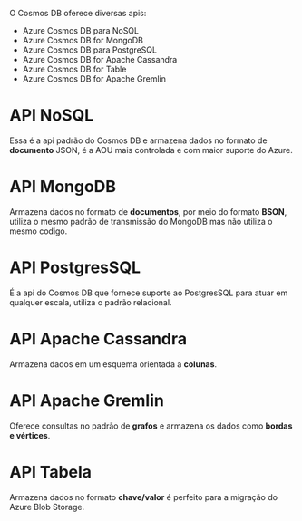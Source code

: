 O Cosmos DB oferece diversas apis:
- Azure Cosmos DB para NoSQL
- Azure Cosmos DB for MongoDB
- Azure Cosmos DB para PostgreSQL
- Azure Cosmos DB for Apache Cassandra
- Azure Cosmos DB for Table
- Azure Cosmos DB for Apache Gremlin

<h1>API NoSQL</h1>
Essa é a api padrão do Cosmos DB e armazena dados no formato de <strong>documento</strong> JSON, é a AOU mais controlada e com maior suporte do Azure.

<h1>API MongoDB</h1>
Armazena dados no formato de <strong>documentos</strong>, por meio do formato <strong>BSON</strong>, utiliza o mesmo padrão de transmissão do MongoDB mas não utiliza o mesmo codigo.

<h1>API PostgresSQL</h1>
É a api do Cosmos DB que fornece suporte ao PostgresSQL para atuar em qualquer escala, utiliza o padrão relacional.

<h1>API Apache Cassandra</h1>
Armazena dados em um esquema orientada a <strong>colunas</strong>.

<h1>API Apache Gremlin</h1>
Oferece consultas no padrão de <strong>grafos</strong> e armazena os dados como <strong>bordas e vértices</strong>.

<h1>API Tabela</h1>
Armazena dados no formato <strong>chave/valor</strong> é perfeito para a migração do Azure Blob Storage.

